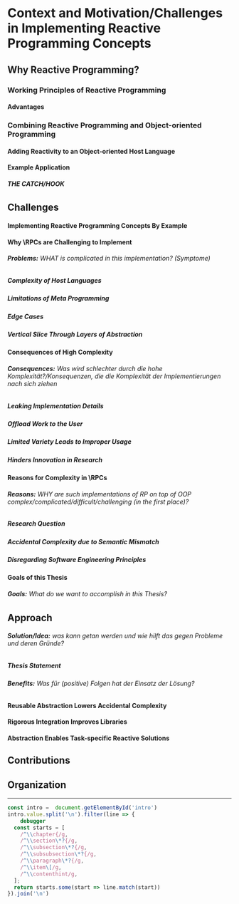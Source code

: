 # Context and Motivation/Challenges in Implementing Reactive Programming Concepts
## Why Reactive Programming?
### Working Principles of Reactive Programming
#### Advantages
### Combining Reactive Programming and Object-oriented Programming
#### Adding Reactivity to an Object-oriented Host Language
#### Example Application
###### **THE CATCH/HOOK** 
## Challenges
#### Implementing Reactive Programming Concepts By Example
#### Why \RPCs are Challenging to Implement
###### **Problems:**  WHAT is complicated in this implementation? (Symptome)
##### Complexity of Host Languages
##### Limitations of Meta Programming
##### Edge Cases
##### Vertical Slice Through Layers of Abstraction
#### Consequences of High Complexity
###### **Consequences:**  Was wird schlechter durch die hohe Komplexität?/Konsequenzen, die die Komplexität der Implementierungen nach sich ziehen
##### Leaking Implementation Details
##### Offload Work to the User
##### Limited Variety Leads to Improper Usage
##### Hinders Innovation in Research
#### Reasons for Complexity in \RPCs
###### **Reasons:** WHY are such implementations of RP on top of OOP complex/complicated/difficult/challenging (in the first place)?
##### Research Question
##### Accidental Complexity due to Semantic Mismatch
##### Disregarding Software Engineering Principles
#### Goals of this Thesis
###### **Goals:** What do we want to accomplish in this Thesis?
## Approach
###### **Solution/Idea:** was kann getan werden und wie hilft das gegen Probleme und deren Gründe?
##### Thesis Statement
###### **Benefits:** Was für (positive) Folgen hat der Einsatz der Lösung?
#### Reusable Abstraction Lowers Accidental Complexity
#### Rigorous Integration Improves Libraries
#### Abstraction Enables Task-specific Reactive Solutions
## Contributions
##  Organization

---

```javascript
const intro =  document.getElementById('intro')
intro.value.split('\n').filter(line => {
    debugger
  const starts = [
    /^\\chapter{/g,
    /^\\section\*?{/g,
    /^\\subsection\*?{/g,
    /^\\subsubsection\*?{/g,
    /^\\paragraph\*?{/g,
    /^\\item\[/g,
    /^\\contenthint/g,
  ];
  return starts.some(start => line.match(start))
}).join('\n')
```